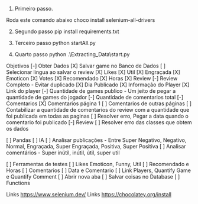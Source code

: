 1. Primeiro passo.

Roda este comando abaixo
choco install selenium-all-drivers

2. Segundo passo
pip install requirements.txt

3. Terceiro passo
python startAll.py

4. Quarto passo
python .\Extracting_Data\start.py


Objetivos
[-] Obter Dados
    [X] Salvar game no Banco de Dados
    [ ] Selecionar lingua ao salvar o review
    [X] Likes
        [X] Util
        [X] Engraçada
        [X] Emoticon
    [X] Votes
        [X] Recomendado
        [X] Horas
    [X] Review
        [-] Review Completo 
            - Evitar duplicado
        [X] Dia Publicado
    [X] Informação do Player
        [X] Link do player
        [-] Quantidade de games publico
            - Um jeito de pegar a quantidade de games do jogador
        [-] Quantidade de comentarios total
        [-] Comentarios
            [X] Comentarios página 1
            [ ] Comentarios de outras páginas
            [ ] Contabilizar a quantidade de comentarios do review com a quantidade que foi publicada em todas as paginas
            [ ] Resolver erro, Pegar a data quando o comentario foi publicado
    [-] Review
        [  ] Resolver erro das classes que obtem os dados

[ ] Pandas
[ ] IA
    [ ] Analisar publicações
        - Entre Super Negativo, Negativo,  Normal, Engraçada, Super Engraçada, Positiva, Super Positiva
    [ ] Analisar comentários
        - Super inútil, inútil, útil, super util

[ ] Ferramentas de testes
    [ ] Likes Emoticon, Funny, Util
    [ ] Recomendado e Horas
    [ ] Comentarios 
        [ ] Data e Comentario
    [ ] Link Players, Quantify Game e Quantify Comment
    [ ] Abrir nova aba
    [ ] Salvar coisas no Database
    [ ] Functions
    


Links https://www.selenium.dev/
Links https://chocolatey.org/install